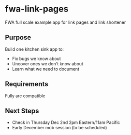 # fwa-link-pages

FWA full scale example app for link pages and link shortener

## Purpose

Build one kitchen sink app to:

- Fix bugs we know about
- Uncover ones we don't know about
- Learn what we need to document

## Requirements

Fully arc compatible

## Next Steps

- Check in Thursday Dec 2nd 2pm Eastern/11am Pacific
- Early December mob session (to be scheduled)

